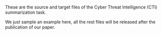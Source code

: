 These are the source and target files of the Cyber Threat Intelligence (CTI) summarization task.

We just sample an example here, all the rest files will be released after the publication of our paper.
